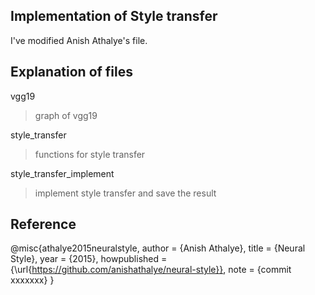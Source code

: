 ## Implementation of Style transfer
I've modified Anish Athalye's file.

## Explanation of files
vgg19 
> graph of vgg19

style_transfer
> functions for style transfer

style_transfer_implement
> implement style transfer and save the result

## Reference
@misc{athalye2015neuralstyle,
  author = {Anish Athalye},
  title = {Neural Style},
  year = {2015},
  howpublished = {\url{https://github.com/anishathalye/neural-style}},
  note = {commit xxxxxxx}
}

